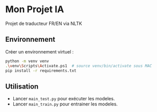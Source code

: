 # Mon Projet IA

Projet de traducteur FR/EN via NLTK

## Environnement

Créer un environnement virtuel :

```bash
python -m venv venv
.\venv\Scripts\Activate.ps1  # source venv/bin/activate sous MAC
pip install -r requirements.txt
```

## Utilisation

- Lancer `main_test.py` pour exécuter les modeles.
- Lancer `main_train.py` pour entrainer les modeles.

